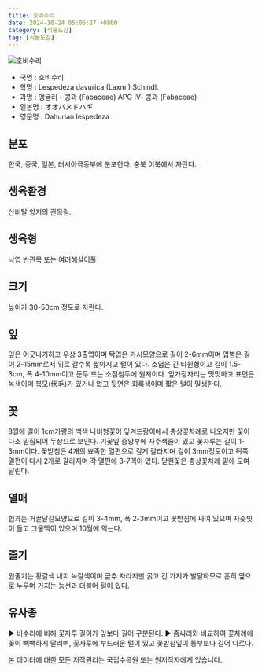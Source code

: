 ```yaml
---
title: 호비수리
date: 2024-10-24 05:06:27 +0800
category: [식물도감]
tag: [식물도감]
---
```




![호비수리](/fileUpload/plants/basic/Leguminosae/Lespedeza/12301/1_th2.JPG)
- 국명 : 호비수리
- 학명 : Lespedeza davurica (Laxm.) Schindl.
- 과명 : 앵글러 - 콩과 (Fabaceae) APG Ⅳ- 콩과 (Fabaceae)
- 일본명 : オオバメドハギ
- 영문명 : Dahurian lespedeza


## 분포
한국, 중국, 일본, 러시아극동부에 분포한다.충북 이북에서 자란다.
## 생육환경
산비탈 양지의 관목림.
## 생육형
낙엽 반관목 또는 여러해살이풀
## 크기
높이가 30-50cm 정도로 자란다.
## 잎
잎은 어긋나기하고 우상 3출엽이며 탁엽은 가시모양으로 길이 2-6mm이며 엽병은 길이 2-15mm로서 위로 갈수록 짧아지고 털이 있다. 소엽은 긴 타원형이고 길이 1.5-3cm, 폭 4-10mm이고 둔두 또는 소점첨두에 원저이다. 잎가장자리는 밋밋하고 표면은 녹색이며 복모(伏毛)가 있거나 없고 뒷면은 회록색이며 짧은 털이 밀생한다.
## 꽃
8월에 길이 1cm가량의 백색 나비형꽃이 잎겨드랑이에서 총상꽃차례로 나오지만 꽃이 다소 밀집되어 두상으로 보인다. 기꽃잎 중앙부에 자주색줄이 있고 꽃자루는 길이 1-3mm이다. 꽃받침은 4개의 뾰족한 열편으로 깊게 갈라지며 길이 3mm정도이고 뒤쪽 열편이 다시 2개로 갈라지며 각 열편에 3-7맥이 있다. 닫힌꽃은 총상꽃차례 밑에 모여 달린다.
## 열매
협과는 거꿀달걀모양으로 길이 3-4mm, 폭 2-3mm이고 꽃받침에 싸여 있으며 자줏빛이 돌고 그물맥이 있으며 10월에 익는다.
## 줄기
원줄기는 황갈색 내지 녹갈색이며 곧추 자라지만 굵고 긴 가지가 발달하므로 흔히 옆으로 누우며 가지는 능선과 더불어 털이 있다.
## 유사종
▶ 비수리에 비해 꽃자루 길이가 잎보다 길어 구분된다. ▶ 좀싸리와 비교하여 꽃차례에 꽃이 빽빽하게 달리며, 꽃자루에 부드러운 털이 있고 꽃받침잎이 통부보다 길어 다르다. 






본 데이터에 대한 모든 저작권리는 국립수목원 또는 원저작자에게 있습니다.
